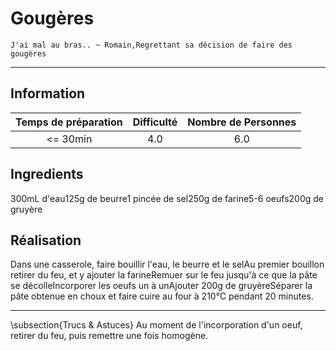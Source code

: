 # Gougères

`J'ai mal au bras.. ~ Romain,Regrettant sa décision de faire des gougères`

---

## Information

| Temps de préparation  | Difficulté    | Nombre de Personnes |
|:---------------------:|:-------------:|:-------------------:|
| <= 30min            | 4.0  | 6.0        |

## Ingredients

300mL d'eau125g de beurre1 pincée de sel250g de farine5-6 oeufs200g de gruyère

## Réalisation

Dans une casserole, faire bouillir l'eau, le beurre et le selAu premier bouillon retirer du feu, et y ajouter la farineRemuer sur le feu jusqu'à ce que la pâte se décolleIncorporer les oeufs un à unAjouter 200g de gruyèreSéparer la pâte obtenue en choux et faire cuire au four à 210°C pendant 20 minutes.

---

\subsection{Trucs \& Astuces}
	Au moment de l'incorporation d'un oeuf, retirer du feu, puis remettre une fois homogène.
